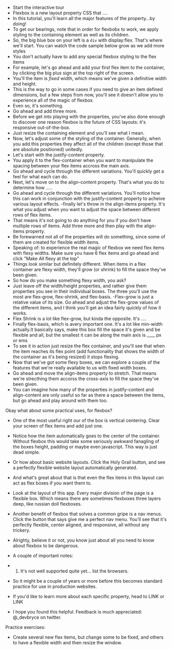 - Start the interactive tour
- Flexbox is a new layout property CSS that ....
- In this tutorial, you'll learn all the major features of the property...by doing!
- To get our bearings, note that in order for flexbobx to work, we apply styling to the containing element as well as its children. 
- So, the big blue box on your left is a `div` with display:flex. That's where we'll start. You can watch the code sample below grow as we add more styles
- You don't actually have to add any special flexbox styling to the flex items
- For example, let's go ahead and add your first flex item to the container, by clicking the big plus sign at the top right of the screen. 
- You'll the item is *fixed* width, which means we've given a definitive width and height. 
- This is the way to go in some cases if you need to give an item defined dimensions, but a few steps from now, you'll see it doesn't allow you to experience all of the magic of flexbox.
- Even so, it's something. 
- Go ahead and add three more. 
- Before we get into playing with the properties, you've also done enough to discover one reason flexbox is the future of CSS layouts: it's responsive out-of-the-box.
- Just resize the containing element and you'll see what I mean. 
- Now, let's adjust some of the styling of the container. Generally, when you add this properties they affect all of the children (except those that are absolute positioned) unitedly.
- Let's start with the justify-content property. 
- You apply it to the flex-container when you want to manipulate the spacing between your flex items accross the main axis.
- Go ahead and cycle through the different variations. You'll quickly get a feel for what each can do. 
- Next, let's move on to the align-content property. That's what you do to determine how .....
- Go ahead and cycle through the different variations. You'll notice how this can work in conjunction with the justify-content property to acheive various layout effects. 
-finally let's throw in the align-items property. It's what you adjust when you want to adjust the space between different rows of flex items.
- That means it's not going to do anything for you if you don't have multiple rows of items. Add three more and then play with the align-items property. 
- Be forewarned not all of the properties will do something, since some of them are created for flexible width items. 
- Speaking of: to experience the real magic of flexbox we need flex items with flexy widths. Make sure you have 6 flex items and go ahead and click "Make All flexy at the top"
- Things look similar but definitely different. When items in a flex container are flexy width, they'll grow (or shrink) to fill the space they've been given. 
- So how do you make something flexy width, you ask?
- Just leave off the width/height properties, and rather give them properties you see in their indiividual boxes. The three you'll use the most are flex-grow, flex-shrink, and flex-basis. 
-Flex-grow is just a relative value of its size. Go ahead and adjust the flex-grow values of the different items, and I think you'll get an idea fairly quickly of how it works. 
- Flex Shrink is a lot like flex-grow, but kinda the opposite. It's ....
- Finally flex-basis, which is avery important one. It's a lot like min-width actually.It basically says, make this box fill the space it's given and be flexible and all, but the smallest it can be along the main axis is ____ px or ems
- To see it in action just resize the flex container, and you'll see that when the item reaches its flex point (add functionality that shows the width of the container as it's being resized) it stops flexing. 
- Now that we've got some flexy boxes, we can explore a couple of the features that we're really available to us with fixed width boxes. 
- Go ahead and move the align-items property to stretch. That means we're strecthing them accorss the cross-axis to fill the space they've been given.
- You can imagine how many of the properties in justify-content and align-content are only useful so far as there a space between the items, but go ahead and play around with them too. 

Okay what about some practical uses, for flexbox?

- One of the most useful right our of the box is vertical centering. Clear your screen of flex items and add just one. 

- Notice how the item automatically goes to the center of the container. Without flexbox this would take some seriously awkward fanagling of the boxes height, padding or maybe even javascript. This way is just dead simple. 

- Or how about basic website layouts. Click the Holy Grail button, and see a perfectly flexible website layout automatically generated. 

- And what's great about that is that even the flex items in this layout can act as flex boxes if you want them to. 

- Look at the layout of this app. Every major division of the page is a flexible box. Which means there are sometimes flexboxes three layers deep, like russian doll flexboxes. 

- Another benefit of flexbox that solves a common gripe is a nav menus. Click the button that says give me a perfect nav menu. You'll see that it's perfectly flexible, center aligned, and responsive, all without any trickery. 

- Alrighty, believe it or not, you know just about all you need to know about flexbox to be dangerous. 

- A couple of important notes: 
- 1) It's not well supported quite yet... list the browsers. 
- So it might be a couple of years or more before this becomes standard practice for use in production websites.
- If you'd like to learn more about each specific property, head to LINK or LINK

- I hope you found this helpful. Feedback is much appreciated: @_devbryce on twitter. 


Practice exercises:
- Create several new flex items, but change some to be fixed, and others to have a flexible width and then resize the window. 